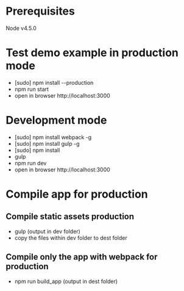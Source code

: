 # Prerequisites
Node v4.5.0

# Test demo example in production mode
* [sudo] npm install --production
* npm run start
* open in browser http://localhost:3000

# Development mode
* [sudo] npm install webpack -g
* [sudo] npm install gulp -g
* [sudo] npm install
* gulp
* npm run dev
* open in browser http://localhost:3000

# Compile app for production
## Compile static assets production
 * gulp (output in dev folder)
 * copy the files within dev folder to dest folder

## Compile only the app with webpack for production
  * npm run build_app (output in dest folder)
